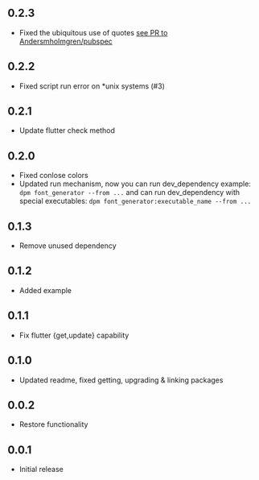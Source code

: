 [comment]: <> (Changelog bum example)
[comment]: <> (## version)
[comment]: <> (### Breaking Changes or ### New Features)
[comment]: <> (* Change description)

## 0.2.3

* Fixed the ubiquitous use of quotes [see PR to Andersmholmgren/pubspec](https://github.com/Andersmholmgren/pubspec/pull/10)

## 0.2.2

* Fixed script run error on *unix systems (#3)

## 0.2.1

* Update flutter check method

## 0.2.0

* Fixed conlose colors
* Updated run mechanism, now you can run dev_dependency
example: `dpm font_generator --from ...` and can run dev_dependency with special executables: `dpm font_generator:executable_name --from ...`

## 0.1.3

* Remove unused dependency

## 0.1.2 

* Added example

## 0.1.1

* Fix flutter {get,update} capability

## 0.1.0

* Updated readme, fixed getting, upgrading & linking packages

## 0.0.2

* Restore functionality

## 0.0.1

* Initial release
